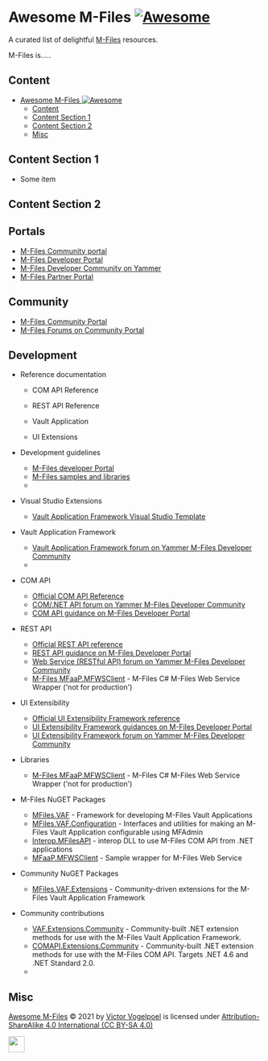 # Awesome M-Files  [![Awesome](https://cdn.rawgit.com/sindresorhus/awesome/d7305f38d29fed78fa85652e3a63e154dd8e8829/media/badge.svg)](https://github.com/sindresorhus/awesome)

A curated list of delightful [M-Files](https://m-files.com) resources.

M-Files is.....

## Content

- [Awesome M-Files  ![Awesome](https://github.com/sindresorhus/awesome)](#awesome-m-files--)
  - [Content](#content)
  - [Content Section 1](#content-section-1)
  - [Content Section 2](#content-section-2)
  - [Misc](#misc)

## Content Section 1

* Some item

## Content Section 2


## Portals

* [M-Files Community portal](https://community.m-files.com/)
* [M-Files Developer Portal](https://developer.m-files.com/)
* [M-Files Developer Community on Yammer](https://www.yammer.com/m-filesdevelopercommunity/#/home)
* [M-Files Partner Portal](https://partners.m-files.com/)


## Community

* [M-Files Community Portal](https://community.m-files.com/)
* [M-Files Forums on Community Portal](https://community.m-files.com/forums-1552881334/)

## Development



* Reference documentation

  * COM API Reference
  

  * REST API Reference
  

  * Vault Application

  * UI Extensions

* Development guidelines
  * [M-Files developer Portal](https://developer.m-files.com/)
  * [M-Files samples and libraries](https://github.com/M-Files/MFilesSamplesAndLibraries)
  * 

* Visual Studio Extensions
  * [Vault Application Framework Visual Studio Template](https://marketplace.visualstudio.com/items?itemName=M-Files.MFilesVisualStudioExtensions)



* Vault Application Framework
  * [Vault Application Framework forum on Yammer M-Files Developer Community](https://www.yammer.com/m-filesdevelopercommunity/#/threads/inGroup?type=in_group&feedId=10799870)
  * 

* COM API
  * [Official COM API Reference](https://www.m-files.com/api/documentation/index.html)
  * [COM/.NET API forum on Yammer M-Files Developer Community](https://www.yammer.com/m-filesdevelopercommunity/#/threads/inGroup?type=in_group&feedId=10800111&view=all)
  * [COM API guidance on M-Files Developer Portal](https://developer.m-files.com/APIs/COM-API/)

* REST API
  * [Official REST API reference](https://developer.m-files.com/APIs/REST-API/Reference/)
  * [REST API guidance on M-Files Developer Portal](https://developer.m-files.com/APIs/REST-API/)
  * [Web Service (RESTful API) forum on Yammer M-Files Developer Community](https://www.yammer.com/m-filesdevelopercommunity/#/threads/inGroup?type=in_group&feedId=10799863&view=all)
  * [M-Files MFaaP.MFWSClient](https://github.com/M-Files/Libraries.MFWSClient) - M-Files C# M-Files Web Service Wrapper ('not for production')

* UI Extensibility
  * [Official UI Extensibility Framework reference](https://www.m-files.com/UI_Extensibility_Framework/#FrontPage.html)
  * [UI Extensibility Framework guidances on M-Files Developer Portal](https://developer.m-files.com/Frameworks/User-Interface-Extensibility-Framework/)
  * [UI Extensibility Framework forum on Yammer M-Files Developer Community](https://www.yammer.com/m-filesdevelopercommunity/#/threads/inGroup?type=in_group&feedId=10799853&view=all)

* Libraries
  * [M-Files MFaaP.MFWSClient](https://github.com/M-Files/Libraries.MFWSClient) - M-Files C# M-Files Web Service Wrapper ('not for production')

* M-Files NuGET Packages
  * [MFiles.VAF](https://www.nuget.org/packages/MFiles.VAF/) - Framework for developing M-Files Vault Applications
  * [MFiles.VAF.Configuration](https://www.nuget.org/packages/MFiles.VAF.Configuration/) - Interfaces and utilities for making an M-Files Vault Application configurable using MFAdmin
  * [Interop.MFilesAPI](https://www.nuget.org/packages/Interop.MFilesAPI/) - interop DLL to use M-Files COM API from .NET applications
  * [MFaaP.MFWSClient](https://www.nuget.org/packages/MFaaP.MFWSClient) - Sample wrapper for M-Files Web Service

* Community NuGET Packages
  * [MFiles.VAF.Extensions](https://www.nuget.org/packages/MFiles.VAF.Extensions/) - Community-driven extensions for the M-Files Vault Application Framework


* Community contributions
  * [VAF.Extensions.Community](https://github.com/M-Files/VAF.Extensions.Community) - Community-built .NET extension methods for use with the M-Files Vault Application Framework.
  * [COMAPI.Extensions.Community](https://github.com/M-Files/COMAPI.Extensions.Community) - Community-built .NET extension methods for use with the M-Files COM API. Targets .NET 4.6 and .NET Standard 2.0.
  * 

## Misc






[Awesome M-Files]() © 2021 by [Victor Vogelpoel](https://victorvogelpoel.nl) is licensed under [Attribution-ShareAlike 4.0 International (CC BY-SA 4.0)](https://creativecommons.org/licenses/by-sa/4.0/)

<img src="https://mirrors.creativecommons.org/presskit/buttons/88x31/png/by-sa.png" height="32"/>